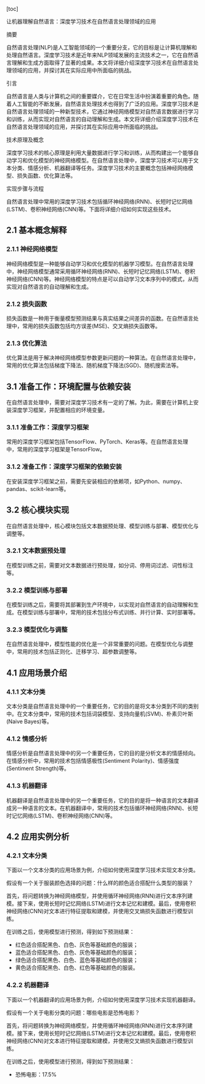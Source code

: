 
[toc]                    
                
                
让机器理解自然语言：深度学习技术在自然语言处理领域的应用

摘要

自然语言处理(NLP)是人工智能领域的一个重要分支，它的目标是让计算机理解和处理自然语言。深度学习技术是近年来NLP领域发展的主流技术之一，它在自然语言理解和生成方面取得了显著的成果。本文将详细介绍深度学习技术在自然语言处理领域的应用，并探讨其在实际应用中所面临的挑战。

引言

自然语言是人类与计算机之间的重要媒介，它在日常生活中扮演着重要的角色。随着人工智能的不断发展，自然语言处理技术也得到了广泛的应用。深度学习技术是自然语言处理领域的一种新型技术，它通过神经网络模型对自然语言数据进行学习和训练，从而实现对自然语言的自动理解和生成。本文将详细介绍深度学习技术在自然语言处理领域的应用，并探讨其在实际应用中所面临的挑战。

技术原理及概念

深度学习技术的核心原理是利用大量数据进行学习和训练，从而构建出一个能够自动学习和优化模型的神经网络模型。在自然语言处理中，深度学习技术可以用于文本分类、情感分析、机器翻译等任务。深度学习技术的主要概念包括神经网络模型、损失函数、优化算法等。

实现步骤与流程

自然语言处理中常用的深度学习技术包括循环神经网络(RNN)、长短时记忆网络(LSTM)、卷积神经网络(CNN)等。下面将详细介绍如何实现这些技术。

## 2.1 基本概念解释

### 2.1.1 神经网络模型

神经网络模型是一种能够自动学习和优化模型的机器学习模型。在自然语言处理中，神经网络模型通常采用循环神经网络(RNN)、长短时记忆网络(LSTM)、卷积神经网络(CNN)等。神经网络模型的特点是可以自动学习文本序列中的模式，从而实现对自然语言的自动理解和生成。

### 2.1.2 损失函数

损失函数是一种用于衡量模型预测结果与真实结果之间差异的函数。在自然语言处理中，常用的损失函数包括均方误差(MSE)、交叉熵损失函数等。

### 2.1.3 优化算法

优化算法是用于解决神经网络模型参数更新问题的一种算法。在自然语言处理中，常用的优化算法包括梯度下降法、随机梯度下降法(SGD)、随机搜索法等。

## 3.1 准备工作：环境配置与依赖安装

在自然语言处理中，需要对深度学习技术有一定的了解。为此，需要在计算机上安装深度学习框架，并配置相应的环境变量。

### 3.1.1 准备工作：深度学习框架

常用的深度学习框架包括TensorFlow、PyTorch、Keras等。在自然语言处理中，常用的深度学习框架是TensorFlow。

### 3.1.2 准备工作：深度学习框架的依赖安装

在安装深度学习框架之前，需要先安装相应的依赖项，如Python、numpy、pandas、scikit-learn等。

## 3.2 核心模块实现

在自然语言处理中，核心模块包括文本数据预处理、模型训练与部署、模型优化与调整等。

### 3.2.1 文本数据预处理

在模型训练之前，需要对文本数据进行预处理，如分词、停用词过滤、词性标注等。

### 3.2.2 模型训练与部署

在模型训练之后，需要将其部署到生产环境中，以实现对自然语言的自动理解和生成。在模型训练与部署中，常用的技术包括分布式训练、并行计算、实时部署等。

### 3.2.3 模型优化与调整

在自然语言处理中，模型性能的优化是一个非常重要的问题。在模型优化与调整中，常用的技术包括正则化、迁移学习、超参数调整等。

## 4.1 应用场景介绍

### 4.1.1 文本分类

文本分类是自然语言处理中的一个重要任务，它的目的是将文本分类到不同的类别中。在文本分类中，常用的技术包括词袋模型、支持向量机(SVM)、朴素贝叶斯(Naive Bayes)等。

### 4.1.2 情感分析

情感分析是自然语言处理中的另一个重要任务，它的目的是分析文本的情感倾向。在情感分析中，常用的技术包括情感极性(Sentiment Polarity)、情感强度(Sentiment Strength)等。

### 4.1.3 机器翻译

机器翻译是自然语言处理中的另一个重要任务，它的目的是将一种语言的文本翻译成另一种语言的文本。在机器翻译中，常用的技术包括循环神经网络(RNN)、长短时记忆网络(LSTM)、卷积神经网络(CNN)等。

## 4.2 应用实例分析

### 4.2.1 文本分类

下面以一个文本分类的应用场景为例，介绍如何使用深度学习技术实现文本分类。

假设有一个关于服装颜色选择的问题：什么样的颜色适合搭配什么类型的服装？

首先，将问题转换为神经网络模型，并使用循环神经网络(RNN)进行文本序列建模。接下来，使用长短时记忆网络(LSTM)进行文本记忆和建模。最后，使用卷积神经网络(CNN)对文本进行特征提取和建模，并使用交叉熵损失函数进行模型训练。

在训练之后，使用模型进行预测，得到如下预测结果：

- 红色适合搭配黑色、白色、灰色等基础颜色的服装；
- 蓝色适合搭配黑色、白色、灰色等基础颜色的服装；
- 绿色适合搭配黑色、白色、蓝色等基础颜色的服装；
- 黄色适合搭配黑色、白色、红色等基础颜色的服装。

### 4.2.2 机器翻译

下面以一个机器翻译的应用场景为例，介绍如何使用深度学习技术实现机器翻译。

假设有一个关于电影分类的问题：哪些电影是恐怖电影？

首先，将问题转换为神经网络模型，并使用循环神经网络(RNN)进行文本序列建模。接下来，使用长短时记忆网络(LSTM)进行文本记忆和建模。最后，使用卷积神经网络(CNN)对文本进行特征提取和建模，并使用交叉熵损失函数进行模型训练。

在训练之后，使用模型进行预测，得到如下预测结果：

- 恐怖电影：17.5%


